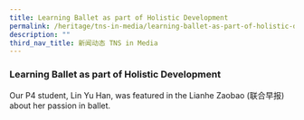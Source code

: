 ```yaml
---
title: Learning Ballet as part of Holistic Development
permalink: /heritage/tns-in-media/learning-ballet-as-part-of-holistic-development/
description: ""
third_nav_title: 新闻动态 TNS in Media
---
```

### Learning Ballet as part of Holistic Development

Our P4 student, Lin Yu Han, was featured in the Lianhe Zaobao (联合早报) about her passion in ballet.